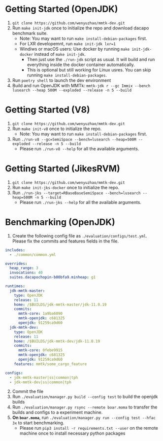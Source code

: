 
# Getting Started (OpenJDK)

1. `git clone https://github.com/wenyuzhao/mmtk-dev.git`
2. Run `make init-jdk` once to initialize the repo and download dacapo benchmark suite.
   * Note: You may want to run `make install-debian-packages` first.
   * For LXR developemnt, run `make init-jdk lxr=1`
   * Windiws or macOS users: Use docker by running `make init-jdk-docker` instead of `make init-jdk`.
     * Then just use the `./run-jdk` script as usual. It will build and run everything inside the docker container automatically.
     * This is optional but still working for Linux usres. You can skip running `make install-debian-packages`.
3. Run `poetry shell` to launch the dev environment
3. Build and run OpenJDK with MMTk: `mmtk-jdk r --gc Immix --bench lusearch --heap 500M --exploded --release -n 5 --build`

# Getting Started (V8)

1. `git clone https://github.com/wenyuzhao/mmtk-dev.git`
2. Run `make init-v8` once to initialize the repo.
   * Note: You may want to run `make install-debian-packages` first.
3. Run `./run-v8 --gc=SemiSpace --bench=lusearch --heap=500M --exploded --release -n 5 --build`
   * Please run `./run-v8 --help` for all the available arguments.

# Getting Started (JikesRVM)

1. `git clone https://github.com/wenyuzhao/mmtk-dev.git`
2. Run `make init-jks-docker` once to initialize the repo.
3. Run `./run-jks --target=RBaseBaseSemiSpace --bench=lusearch --heap=500M -n 5 --build`
   * Please run `./run-jks --help` for all the available arguments.

# Benchmarking (OpenJDK)

1. Create the following config file as `./evaluation/configs/test.yml`. Please fix the commits and features fields in the file.
```yml
includes:
  - ./common/common.yml

overrides:
  heap_range: 3
  invocations: 40
  suites.dacapochopin-b00bfa9.minheap: g1

runtimes:
  jdk-mmtk-master:
    type: OpenJDK
    release: 11
    home: /$BUILDS/jdk-mmtk-master/jdk-11.0.19
    commits:
      mmtk-core: 1a9ba6090
      mmtk-openjdk: c681325
      openjdk: 91259ca9d60
  jdk-mmtk-dev:
    type: OpenJDK
    release: 11
    home: /$BUILDS/jdk-mmtk-dev/jdk-11.0.19
    commits:
      mmtk-core: 0febe9915
      mmtk-openjdk: c681325
      openjdk: 91259ca9d60
    features: mmtk/some_cargo_feature

configs:
  - jdk-mmtk-master|ss|common|tph
  - jdk-mmtk-dev|ss|common|tph
```
2. Commit the file
3. Run `./evaluation/manager.py build --config test` to build the openjdk builds
4. Run `./evaluation/manager.py rsync --remote boar.moma` to transfer the builds and configs to a experiment machine.
5. **On `boar.moma`**, run `./evaluation/manager.py run --config test --hfac 3x` to start benchmarking.
   * Please run `pip3 install -r requirements.txt --user` on the remote machine once to install necessary python packages
